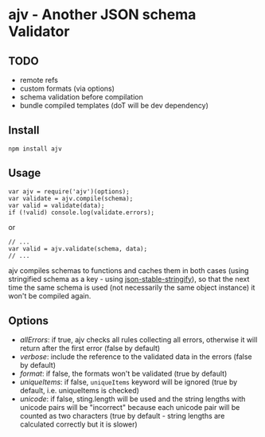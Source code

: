 # ajv - Another JSON schema Validator

## TODO

- remote refs
- custom formats (via options)
- schema validation before compilation
- bundle compiled templates (doT will be dev dependency)


## Install

```
npm install ajv
```


## Usage

```
var ajv = require('ajv')(options);
var validate = ajv.compile(schema);
var valid = validate(data);
if (!valid) console.log(validate.errors);
```

or

```
// ...
var valid = ajv.validate(schema, data);
// ...
```

ajv compiles schemas to functions and caches them in both cases (using stringified schema as a key - using [json-stable-stringify](https://github.com/substack/json-stable-stringify)), so that the next time the same schema is used (not necessarily the same object instance) it won't be compiled again.


## Options

- _allErrors_: if true, ajv checks all rules collecting all errors, otherwise it will return after the first error (false by default)
- _verbose_: include the reference to the validated data in the errors (false by default)
- _format_: if false, the formats won't be validated (true by default)
- _uniqueItems_: if false, `uniqueItems` keyword will be ignored (true by default, i.e. uniqueItems is checked)
- _unicode_: if false, sting.length will be used and the string lengths with unicode pairs will be "incorrect" because each unicode pair will be counted as two characters (true by default - string lengths are calculated correctly but it is slower)
